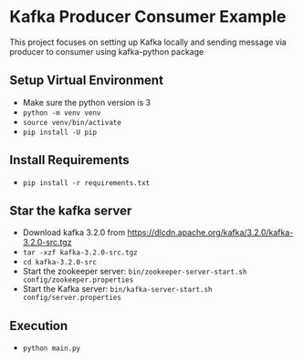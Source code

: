 # Kafka Producer Consumer Example
This project focuses on setting up Kafka locally and sending message via producer to consumer using kafka-python package

## Setup Virtual Environment
- Make sure the python version is 3
- `python -m venv venv`
- `source venv/bin/activate`
- `pip install -U pip`

## Install Requirements
- `pip install -r requirements.txt`

## Star the kafka server
- Download kafka 3.2.0 from https://dlcdn.apache.org/kafka/3.2.0/kafka-3.2.0-src.tgz
- `tar -xzf kafka-3.2.0-src.tgz`
- `cd kafka-3.2.0-src`
- Start the zookeeper server: `bin/zookeeper-server-start.sh config/zookeeper.properties`
- Start the Kafka server: `bin/kafka-server-start.sh config/server.properties`

## Execution
- `python main.py`
